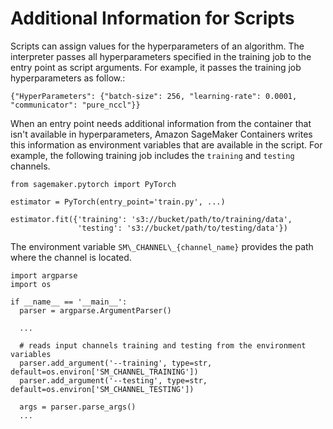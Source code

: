 # Additional Information for Scripts<a name="container-information-add"></a>

Scripts can assign values for the hyperparameters of an algorithm\. The interpreter passes all hyperparameters specified in the training job to the entry point as script arguments\. For example, it passes the training job hyperparameters as follow\.:

```
{"HyperParameters": {"batch-size": 256, "learning-rate": 0.0001, "communicator": "pure_nccl"}}
```

When an entry point needs additional information from the container that isn't available in hyperparameters, Amazon SageMaker Containers writes this information as environment variables that are available in the script\. For example, the following training job includes the `training` and `testing` channels\.

```
from sagemaker.pytorch import PyTorch

estimator = PyTorch(entry_point='train.py', ...)

estimator.fit({'training': 's3://bucket/path/to/training/data',
               'testing': 's3://bucket/path/to/testing/data'})
```

The environment variable `SM\_CHANNEL\_{channel_name}` provides the path where the channel is located\.

```
import argparse
import os

if __name__ == '__main__':
  parser = argparse.ArgumentParser()

  ...

  # reads input channels training and testing from the environment variables
  parser.add_argument('--training', type=str, default=os.environ['SM_CHANNEL_TRAINING'])
  parser.add_argument('--testing', type=str, default=os.environ['SM_CHANNEL_TESTING'])

  args = parser.parse_args()
  ...
```